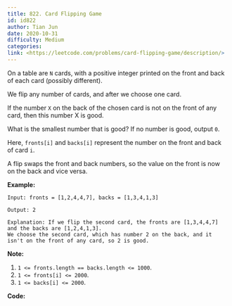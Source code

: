 ```yaml
---
title: 822. Card Flipping Game
id: id822
author: Tian Jun
date: 2020-10-31
difficulty: Medium
categories: 
link: <https://leetcode.com/problems/card-flipping-game/description/>
---
```


On a table are `N` cards, with a positive integer printed on the front and
back of each card (possibly different).

We flip any number of cards, and after we choose one card.

If the number `X` on the back of the chosen card is not on the front of any
card, then this number X is good.

What is the smallest number that is good?  If no number is good, output `0`.

Here, `fronts[i]` and `backs[i]` represent the number on the front and back of
card `i`.

A flip swaps the front and back numbers, so the value on the front is now on
the back and vice versa.

**Example:**
            
	Input: fronts = [1,2,4,4,7], backs = [1,3,4,1,3]    
	Output: 2    
	Explanation: If we flip the second card, the fronts are [1,3,4,4,7] and the backs are [1,2,4,1,3].    We choose the second card, which has number 2 on the back, and it isn't on the front of any card, so 2 is good.



**Note:**

  1. `1 <= fronts.length == backs.length <= 1000`.
  2. `1 <= fronts[i] <= 2000`.
  3. `1 <= backs[i] <= 2000`.


**Code:**

